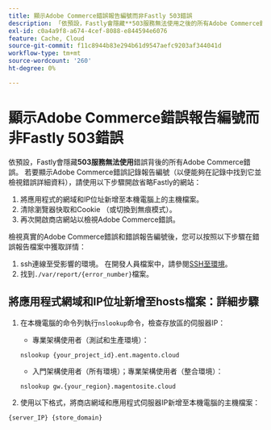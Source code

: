 ```yaml
---
title: 顯示Adobe Commerce錯誤報告編號而非Fastly 503錯誤
description: 「依預設，Fastly會隱藏**503服務無法使用之後的所有Adobe Commerce錯誤**錯誤。 若要顯示Adobe Commerce錯誤記錄報告編號（以便能夠在記錄中找到它並檢視錯誤詳細資料），請使用以下步驟開啟省略Fastly的網站：'
exl-id: c0a4a9f8-a674-4cef-8088-e844594e6076
feature: Cache, Cloud
source-git-commit: f11c8944b83e294b61d9547aefc9203af344041d
workflow-type: tm+mt
source-wordcount: '260'
ht-degree: 0%

---
```


# 顯示Adobe Commerce錯誤報告編號而非Fastly 503錯誤

依預設，Fastly會隱藏&#x200B;**503服務無法使用**&#x200B;錯誤背後的所有Adobe Commerce錯誤。 若要顯示Adobe Commerce錯誤記錄報告編號（以便能夠在記錄中找到它並檢視錯誤詳細資料），請使用以下步驟開啟省略Fastly的網站：

1. 將應用程式的網域和IP位址新增至本機電腦上的主機檔案。
1. 清除瀏覽器快取和Cookie （或切換到無痕模式）。
1. 再次開啟商店網站以檢視Adobe Commerce錯誤。

檢視真實的Adobe Commerce錯誤和錯誤報告編號後，您可以按照以下步驟在錯誤報告檔案中獲取詳情：

1. ssh連線至受影響的環境。 在開發人員檔案中，請參閱[SSH至環境](https://devdocs.magento.com/guides/v2.3/cloud/env/environments-ssh.html#ssh)。
1. 找到`./var/report/{error_number}`檔案。

## 將應用程式網域和IP位址新增至hosts檔案：詳細步驟

1. 在本機電腦的命令列執行`nslookup`命令，檢查存放區的伺服器IP：
   * 專業架構使用者（測試和生產環境）：

   ```
   nslookup {your_project_id}.ent.magento.cloud
   ```

   * 入門架構使用者（所有環境）；專業架構使用者（整合環境）：

   ```
   nslookup gw.{your_region}.magentosite.cloud
   ```

1. 使用以下格式，將商店網域和應用程式伺服器IP新增至本機電腦的主機檔案：

```
{server_IP} {store_domain}
```
